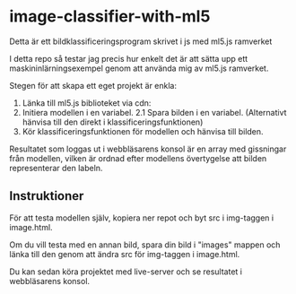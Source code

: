 # image-classifier-with-ml5
Detta är ett bildklassificeringsprogram skrivet i js med ml5.js ramverket

I detta repo så testar jag precis hur enkelt det är att sätta upp ett maskininlärningsexempel genom att använda mig av ml5.js ramverket.

Stegen för att skapa ett eget projekt är enkla:
1. Länka till ml5.js biblioteket via cdn:
2. Initiera modellen i en variabel.
2.1 Spara bilden i en variabel. (Alternativt hänvisa till den direkt i klassificeringsfunktionen)
3. Kör klassificeringsfunktionen för modellen och hänvisa till bilden.

Resultatet som loggas ut i webbläsarens konsol är en array med gissningar från modellen, vilken är ordnad efter modellens övertygelse att bilden representerar den labeln.

## Instruktioner

För att testa modellen själv, kopiera ner repot och byt src i img-taggen i image.html. 

Om du vill testa med en annan bild, spara din bild i "images" mappen och länka till den genom att ändra src för img-taggen i image.html.

Du kan sedan köra projektet med live-server och se resultatet i webbläsarens konsol.
